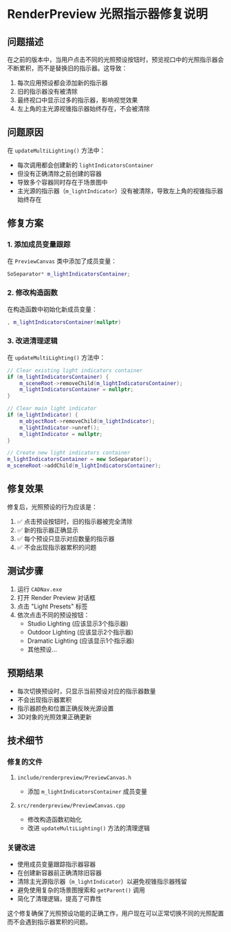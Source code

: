 # RenderPreview 光照指示器修复说明

## 问题描述

在之前的版本中，当用户点击不同的光照预设按钮时，预览视口中的光照指示器会不断累积，而不是替换旧的指示器。这导致：

1. 每次应用预设都会添加新的指示器
2. 旧的指示器没有被清除
3. 最终视口中显示过多的指示器，影响视觉效果
4. 左上角的主光源视锥指示器始终存在，不会被清除

## 问题原因

在 `updateMultiLighting()` 方法中：
- 每次调用都会创建新的 `lightIndicatorsContainer`
- 但没有正确清除之前创建的容器
- 导致多个容器同时存在于场景图中
- 主光源的指示器（`m_lightIndicator`）没有被清除，导致左上角的视锥指示器始终存在

## 修复方案

### 1. 添加成员变量跟踪

在 `PreviewCanvas` 类中添加了成员变量：
```cpp
SoSeparator* m_lightIndicatorsContainer;
```

### 2. 修改构造函数

在构造函数中初始化新成员变量：
```cpp
, m_lightIndicatorsContainer(nullptr)
```

### 3. 改进清理逻辑

在 `updateMultiLighting()` 方法中：
```cpp
// Clear existing light indicators container
if (m_lightIndicatorsContainer) {
    m_sceneRoot->removeChild(m_lightIndicatorsContainer);
    m_lightIndicatorsContainer = nullptr;
}

// Clear main light indicator
if (m_lightIndicator) {
    m_objectRoot->removeChild(m_lightIndicator);
    m_lightIndicator->unref();
    m_lightIndicator = nullptr;
}

// Create new light indicators container
m_lightIndicatorsContainer = new SoSeparator();
m_sceneRoot->addChild(m_lightIndicatorsContainer);
```

## 修复效果

修复后，光照预设的行为应该是：

1. ✅ 点击预设按钮时，旧的指示器被完全清除
2. ✅ 新的指示器正确显示
3. ✅ 每个预设只显示对应数量的指示器
4. ✅ 不会出现指示器累积的问题

## 测试步骤

1. 运行 `CADNav.exe`
2. 打开 Render Preview 对话框
3. 点击 "Light Presets" 标签
4. 依次点击不同的预设按钮：
   - Studio Lighting (应该显示3个指示器)
   - Outdoor Lighting (应该显示2个指示器)
   - Dramatic Lighting (应该显示1个指示器)
   - 其他预设...

## 预期结果

- 每次切换预设时，只显示当前预设对应的指示器数量
- 不会出现指示器累积
- 指示器颜色和位置正确反映光源设置
- 3D对象的光照效果正确更新

## 技术细节

### 修复的文件

1. `include/renderpreview/PreviewCanvas.h`
   - 添加 `m_lightIndicatorsContainer` 成员变量

2. `src/renderpreview/PreviewCanvas.cpp`
   - 修改构造函数初始化
   - 改进 `updateMultiLighting()` 方法的清理逻辑

### 关键改进

- 使用成员变量跟踪指示器容器
- 在创建新容器前正确清除旧容器
- 清除主光源指示器（`m_lightIndicator`）以避免视锥指示器残留
- 避免使用复杂的场景图搜索和 `getParent()` 调用
- 简化了清理逻辑，提高了可靠性

这个修复确保了光照预设功能的正确工作，用户现在可以正常切换不同的光照配置而不会遇到指示器累积的问题。 
